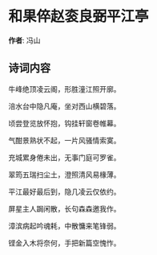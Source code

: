 # 和果倅赵衮良弼平江亭

**作者**: 冯山

## 诗词内容

牛峰绝顶凌云阁，形胜潼江照开廓。

涪水台中隐凡庵，坐对西山横碧落。

顷尝登览放怀抱，钩挂轩窗卷帷幕。

气酣景熟状不起，一片风骚情索寞。

充城累身倦未出，无事门庭可罗雀。

翠筠五瑞扫尘土，澄照清风易椽薄。

平江最好最后到，隐几凌云仅依约。

屏星主人跼闲散，长句森森邀我作。

漳滨病起吟魂耗，中散慵来笔锋弱。

铿金入木将奈何，手把新篇空愧怍。

